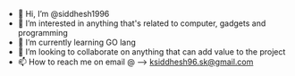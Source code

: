 - 👋 Hi, I’m @siddhesh1996
- 👀 I’m interested in anything that's related to computer, gadgets and programming
- 🌱 I’m currently learning GO lang
- 💞️ I’m looking to collaborate on anything that can add value to the project
- 📫 How to reach me on email @ --> ksiddhesh96.sk@gmail.com

<!---
siddhesh1996/siddhesh1996 is a ✨ special ✨ repository because its `README.md` (this file) appears on your GitHub profile.
You can click the Preview link to take a look at your changes.
--->
